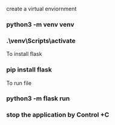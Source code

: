 create a virtual enviornment
### python3 -m venv venv

### .\venv\Scripts\activate

To install flask
### pip install flask

To run file
### python3 -m flask run

### stop the application by Control +C



